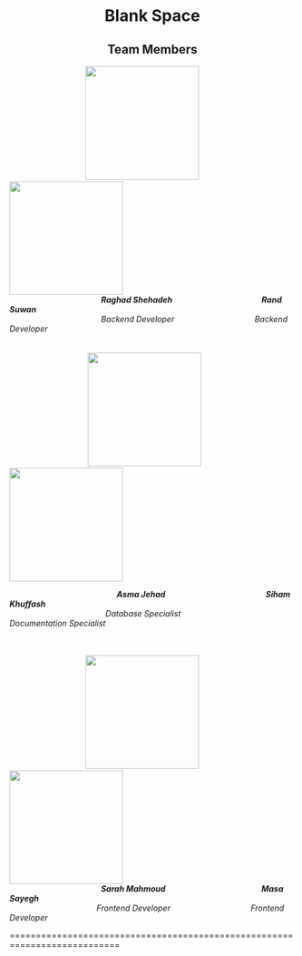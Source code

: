 <h1 align="center">Blank Space </h1> 
<h2 align="center"> Team Members </h2> 

&nbsp; &nbsp; &nbsp; &nbsp; &nbsp; &nbsp;&nbsp; &nbsp; &nbsp; &nbsp; &nbsp; &nbsp; &nbsp; &nbsp; &nbsp; &nbsp; &nbsp; &nbsp;<img src="https://user-images.githubusercontent.com/100478249/156830517-2591429e-a43b-4671-b6f3-9c02765db884.png" width="200" height="200">  &nbsp; &nbsp; &nbsp; &nbsp; &nbsp; &nbsp; &nbsp; &nbsp; &nbsp; <img src="https://user-images.githubusercontent.com/100478249/156831225-28b02cc5-423b-4701-9cb2-23ea54952f44.png" width="200" height="200"> 
<br>
&nbsp; &nbsp; &nbsp; &nbsp; &nbsp; &nbsp;&nbsp; &nbsp; &nbsp; &nbsp; &nbsp; &nbsp; &nbsp; &nbsp; &nbsp; &nbsp; &nbsp; &nbsp; &nbsp; &nbsp; &nbsp; ***Raghad Shehadeh*** &nbsp; &nbsp; &nbsp; &nbsp; &nbsp; &nbsp; &nbsp; &nbsp; &nbsp;&nbsp; &nbsp; &nbsp;&nbsp; &nbsp; &nbsp; &nbsp; &nbsp; &nbsp;&nbsp; &nbsp; &nbsp; ***Rand Suwan*** 
<br>
&nbsp; &nbsp; &nbsp; &nbsp; &nbsp; &nbsp;&nbsp; &nbsp; &nbsp; &nbsp; &nbsp; &nbsp; &nbsp; &nbsp; &nbsp; &nbsp; &nbsp; &nbsp; &nbsp; &nbsp; &nbsp; *Backend Developer*  &nbsp; &nbsp; &nbsp; &nbsp; &nbsp; &nbsp; &nbsp;&nbsp; &nbsp; &nbsp;&nbsp; &nbsp; &nbsp; &nbsp; &nbsp; &nbsp;&nbsp; &nbsp; &nbsp; *Backend Developer* 
<br><br><br>
&nbsp; &nbsp; &nbsp; &nbsp; &nbsp; &nbsp;&nbsp; &nbsp; &nbsp; &nbsp; &nbsp; &nbsp; &nbsp; &nbsp; &nbsp; &nbsp; &nbsp; &nbsp; <img src="https://user-images.githubusercontent.com/100478249/156831928-13422f99-1927-4e6f-9973-aa5c48224d51.png" width="200" height="200">
&nbsp; &nbsp; &nbsp; &nbsp; &nbsp; &nbsp;&nbsp; &nbsp; &nbsp; &nbsp; &nbsp;<img src="https://user-images.githubusercontent.com/100478249/167266834-2fd18bb6-7a5d-47de-8034-a601e519cd6f.png" width="200" height="200">
<br>

&nbsp; &nbsp; &nbsp; &nbsp; &nbsp; &nbsp;&nbsp; &nbsp; &nbsp; &nbsp; &nbsp; &nbsp; &nbsp; &nbsp; &nbsp; &nbsp; &nbsp; &nbsp; &nbsp; &nbsp; &nbsp; &nbsp; &nbsp; &nbsp;  &nbsp;***Asma Jehad***
&nbsp; &nbsp; &nbsp; &nbsp; &nbsp; &nbsp;&nbsp; &nbsp; &nbsp; &nbsp; &nbsp; &nbsp; &nbsp; &nbsp; &nbsp; &nbsp; &nbsp; &nbsp; &nbsp; &nbsp; &nbsp; &nbsp;   &nbsp;***Siham Khuffash***
<br>
&nbsp; &nbsp; &nbsp; &nbsp; &nbsp; &nbsp;&nbsp; &nbsp; &nbsp; &nbsp; &nbsp; &nbsp; &nbsp; &nbsp; &nbsp; &nbsp; &nbsp; &nbsp; &nbsp; &nbsp; &nbsp;  &nbsp;  *Database Specialist*
&nbsp; &nbsp; &nbsp; &nbsp; &nbsp; &nbsp;&nbsp; &nbsp; &nbsp; &nbsp; &nbsp; &nbsp; &nbsp; &nbsp; &nbsp; &nbsp; &nbsp;   *Documentation Specialist*
<br><br><br>

&nbsp; &nbsp; &nbsp; &nbsp; &nbsp; &nbsp;&nbsp; &nbsp; &nbsp; &nbsp; &nbsp; &nbsp; &nbsp; &nbsp; &nbsp; &nbsp; &nbsp; &nbsp;<img src="https://user-images.githubusercontent.com/100478249/156832833-66abb57f-9ce7-4975-b6e8-99f69a49734b.png" width="200" height="200"> &nbsp; &nbsp; &nbsp; &nbsp; &nbsp; &nbsp; &nbsp; &nbsp; &nbsp; <img src="https://user-images.githubusercontent.com/100478249/156833112-9cbbc954-cb11-49e0-a96e-e7932d9e470f.png" width="200" height="200">
<br>
&nbsp; &nbsp; &nbsp; &nbsp; &nbsp; &nbsp;&nbsp; &nbsp; &nbsp; &nbsp; &nbsp; &nbsp; &nbsp; &nbsp; &nbsp; &nbsp; &nbsp; &nbsp; &nbsp; &nbsp; &nbsp; ***Sarah Mahmoud*** &nbsp; &nbsp; &nbsp; &nbsp; &nbsp; &nbsp; &nbsp; &nbsp; &nbsp;&nbsp; &nbsp; &nbsp;&nbsp; &nbsp; &nbsp; &nbsp; &nbsp; &nbsp;&nbsp; &nbsp; &nbsp;&nbsp; &nbsp; ***Masa Sayegh*** 
<br>
&nbsp; &nbsp; &nbsp; &nbsp; &nbsp;&nbsp; &nbsp; &nbsp; &nbsp; &nbsp; &nbsp; &nbsp; &nbsp; &nbsp; &nbsp; &nbsp; &nbsp; &nbsp; &nbsp; &nbsp; *Frontend Developer*  &nbsp; &nbsp; &nbsp; &nbsp; &nbsp; &nbsp; &nbsp;&nbsp; &nbsp; &nbsp;&nbsp; &nbsp; &nbsp; &nbsp; &nbsp; &nbsp;&nbsp; &nbsp; &nbsp; *Frontend Developer*

===========================================================================<br>



